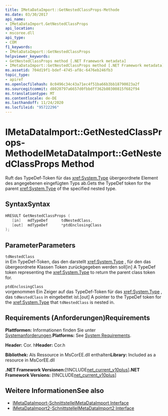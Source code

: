 ```yaml
---
title: IMetaDataImport::GetNestedClassProps-Methode
ms.date: 03/30/2017
api_name:
- IMetaDataImport.GetNestedClassProps
api_location:
- mscoree.dll
api_type:
- COM
f1_keywords:
- IMetaDataImport::GetNestedClassProps
helpviewer_keywords:
- GetNestedClassProps method [.NET Framework metadata]
- IMetaDataImport::GetNestedClassProps method [.NET Framework metadata]
ms.assetid: 704d19f1-bdef-4745-af8c-6476eb246fb3
topic_type:
- apiref
ms.openlocfilehash: 8c0496c34c43a71ec4f51ba66b3bb18790023a2f
ms.sourcegitcommit: d8020797a6657d0fbbdff362b80300815f682f94
ms.translationtype: MT
ms.contentlocale: de-DE
ms.lasthandoff: 11/24/2020
ms.locfileid: "95722296"
---
```

# <a name="imetadataimportgetnestedclassprops-method"></a><span data-ttu-id="e73a6-102">IMetaDataImport::GetNestedClassProps-Methode</span><span class="sxs-lookup"><span data-stu-id="e73a6-102">IMetaDataImport::GetNestedClassProps Method</span></span>

<span data-ttu-id="e73a6-103">Ruft das TypeDef-Token für das <xref:System.Type> übergeordnete Element des angegebenen eingefügten Typs ab.</span><span class="sxs-lookup"><span data-stu-id="e73a6-103">Gets the TypeDef token for the parent <xref:System.Type> of the specified nested type.</span></span>  
  
## <a name="syntax"></a><span data-ttu-id="e73a6-104">Syntax</span><span class="sxs-lookup"><span data-stu-id="e73a6-104">Syntax</span></span>  
  
```cpp  
HRESULT GetNestedClassProps (  
   [in]   mdTypeDef      tdNestedClass,  
   [out]  mdTypeDef      *ptdEnclosingClass  
);  
```  
  
## <a name="parameters"></a><span data-ttu-id="e73a6-105">Parameter</span><span class="sxs-lookup"><span data-stu-id="e73a6-105">Parameters</span></span>  

 `tdNestedClass`  
 <span data-ttu-id="e73a6-106">in Ein TypeDef-Token, das den darstellt <xref:System.Type> , für den das übergeordnete Klassen Token zurückgegeben werden soll</span><span class="sxs-lookup"><span data-stu-id="e73a6-106">[in] A TypeDef token representing the <xref:System.Type> to return the parent class token for.</span></span>  
  
 `ptdEnclosingClass`  
 <span data-ttu-id="e73a6-107">vorgenommen Ein Zeiger auf das TypeDef-Token für das <xref:System.Type> , das `tdNestedClass` in eingebettet ist.</span><span class="sxs-lookup"><span data-stu-id="e73a6-107">[out] A pointer to the TypeDef token for the <xref:System.Type> that `tdNestedClass` is nested in.</span></span>  
  
## <a name="requirements"></a><span data-ttu-id="e73a6-108">Requirements (Anforderungen)</span><span class="sxs-lookup"><span data-stu-id="e73a6-108">Requirements</span></span>  

 <span data-ttu-id="e73a6-109">**Plattformen:** Informationen finden Sie unter [Systemanforderungen](../../get-started/system-requirements.md).</span><span class="sxs-lookup"><span data-stu-id="e73a6-109">**Platforms:** See [System Requirements](../../get-started/system-requirements.md).</span></span>  
  
 <span data-ttu-id="e73a6-110">**Header:** Cor. h</span><span class="sxs-lookup"><span data-stu-id="e73a6-110">**Header:** Cor.h</span></span>  
  
 <span data-ttu-id="e73a6-111">**Bibliothek:** Als Ressource in MsCorEE.dll enthalten</span><span class="sxs-lookup"><span data-stu-id="e73a6-111">**Library:** Included as a resource in MsCorEE.dll</span></span>  
  
 <span data-ttu-id="e73a6-112">**.NET Framework Versionen:**[!INCLUDE[net_current_v10plus](../../../../includes/net-current-v10plus-md.md)]</span><span class="sxs-lookup"><span data-stu-id="e73a6-112">**.NET Framework Versions:** [!INCLUDE[net_current_v10plus](../../../../includes/net-current-v10plus-md.md)]</span></span>  
  
## <a name="see-also"></a><span data-ttu-id="e73a6-113">Weitere Informationen</span><span class="sxs-lookup"><span data-stu-id="e73a6-113">See also</span></span>

- [<span data-ttu-id="e73a6-114">IMetaDataImport-Schnittstelle</span><span class="sxs-lookup"><span data-stu-id="e73a6-114">IMetaDataImport Interface</span></span>](imetadataimport-interface.md)
- [<span data-ttu-id="e73a6-115">IMetaDataImport2-Schnittstelle</span><span class="sxs-lookup"><span data-stu-id="e73a6-115">IMetaDataImport2 Interface</span></span>](imetadataimport2-interface.md)

